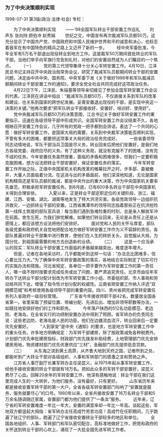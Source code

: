 ### 为了中央决策顺利实现

1998-07-31
第3版(政治·法律·社会)
专栏：

　　为了中央决策顺利实现
　　——’98全国军队转业干部安置工作巡礼
　　刘声东  张向持  顾伯冲  赵秀娟
　　世纪之交，中国宣布再次裁减军队员额50万。这充分显示了中国共产党、中国政府和中国人民维护世界和平的诚意和决心，也标志着我军在有中国特色的精兵之路上又迈开了新的一步。
　　经中央军委批准，今年全军有5万名干部退出现役转业到地方工作。这是裁军50万期间首批转业的军队干部。当他们举手向军旗行完告别礼时，对他们的安置自然成为人们瞩目的一个焦点。
　　（一）
　　党的第三代领导集体十分关心军转安置工作。4月10日，江泽民总书记主持召开中央政治局常务会议，研究了裁减军队员额期间转业干部的安置问题，决定由中共中央、国务院、中央军委下发《关于做好1998年和军队裁减员额期间转业干部安置工作的通知》，要求全党全社会共同完成好这项政治任务。
　　4月22日下午，江泽民、朱镕基等领导亲切接见了参加全国军转安置工作会议的代表。江泽民在讲话中指出：“裁减军队员额50万，不仅直接关系到军队的改革和建设，也关系到国家的跨世纪发展。妥善安置退出现役的干部，是实现中央这一决策的关键。”他再次要求“把军队转业干部接收好、安置好、培训好、使用好”。
　　党中央裁减军队员额50万的决策意图，江总书记关于做好军转安置工作的重要指示，迅速在各级领导干部中形成共识。全国军转安置工作会议结束不久，各地相继召开安置工作会议，几乎所有的党政一把手都到会讲话，表达了一个共同的心愿：做好军转安置工作，是国家大局的需要，关系到中央裁军决策能否顺利实现，不管有多大的困难，都要把这项事关大局的政治任务完成好。
　　一些省委领导同志动情地说，军队干部当兵卫国是尽义务，转业回来后把他们安置好，是我们地方各级党委、政府应尽的义务。有了这种义务观，就没有克服不了的困难，没有完不成的任务。今年安置任务虽然很重，面临的矛盾和困难很多，但我们一定要积极克服困难，想方设法把转业干部安置好，保证安置任务的落实。
　　今年军转安置工作开始之际，正值中央国家机关机构改革的帷幕拉开之时，许多部、委被撤并，大量人员面临着分流。在这进与出的矛盾面前，他们深深地知道，无论是国家机构精简还是军队员额的裁减，都是中央作出的重大决策，作为中央国家机关要率先垂范，积极承担军转安置任务。到6月底，已有600多名转业干部在中央国家机关得到合理安排。
　　入夏以来，正是转业干部定职定位的关键阶段，浙江、福建、江西、安徽、湖北、湖南等地发生了特大洪涝灾害。各级党政领导一边组织抗洪救灾，一边抓转业干部的安置。江西省鹰潭市的领导同志指着那些正在抗洪抢险第一线挥土筑堤的部队官兵说：每当我们遇到急难险重的时刻，总是亲人解放军冲在前面，舍生忘死，为我们排忧解难。如果他们转业回来，无论是从责任上还是从感情上，都应该想方设法把他们安排好。
　　面对党和人民的关怀与厚爱，部队各级党委和政府机关自觉地把配合地方做好军转安置工作作为义不容辞的责任。各部队普遍对转业干部集中进行教育，使他们在人生的转折关头，自觉服从大局，为国分忧，到祖国最需要的地方去创造新的业绩。
　　（二）
　　这是一个应当承认的现实：军队转业干部安置工作面临的矛盾越来越突出，难度逐年增大。
　　但是，记者在各地采访时，几乎都能听到这样一句话：“办法总比困难多，信心要比压力大。”为了确保中央军转安置政策的落实，各地结合实际制定了切实可行的实施办法和措施。河北省规定，各单位一把手要作为军转安置工作的第一责任人，哪一级不按时按要求完成任务或出了问题，要严肃追究责任。北京市由往年军转办下达转业干部分配计划改为市军转安置工作小组、市委组织部、市人事局和劳动局共同下达，增强了指令性计划分配的权威性。云南省把安置工作纳入评选“双拥模范城”和考核使用各级领导干部的重要内容。四川、贵州省把完成军转安置任务列入省政府一级目标管理。
　　广东省今年接收师职干部42名，数量居全国各省第一。省里采取了预留位置、带编分配、先进后出、增加非领导职数等办法，一如既往地安排好他们的工作和职务。
　　今年落户陕西的512名功臣模范、老边防、老海岛，在全省实行的功绩制安置办法中得到了照顾。省军转办的负责同志说：这些老边防、老海岛是人民的功臣。他们在边疆流血流汗，转业回来后一定要优先安置好。
　　“人到家安”是中央《通知》的要求，也是地方军转安置工作中的重头任务。许多地方明确规定：为军转干部建房，除了按政策减免各种税费外，计划部门优先审批建房指标，财政部门优先拨发补助经费，土地管理部门优先安排建房用地，物资建材部门优先优惠供应“三材”，金融部门优先提供低息贷款。
　　（三）
　　从东海之滨到黄土高原，从齐鲁大地到天府之国，记者所到之处，都能听到广大转业干部对各级组织、人事和军转部门的感激之言和赞扬之声。
　　江苏省人事厅副厅长兼军转办主任梁昆义，从1975年起从事军转安置工作，经他手接收安置的转业干部就有18万名。把如此众多的军转干部安置好，梁昆义费尽了心血。回眸20余年的军转安置工作，他深有感触地说：转业干部在我们这里完成人生的一大转折，为他们服务，没有最好，只有更好。
　　山东省历年来都是接收安置军转干部的第一大户。全省各级军转安置部门叫响了“安置就是服务，服务就要尽心”的口号。1980年以来，全省共接收安置了16万名转业干部和5万余名随调随迁家属，安置部门都为他们提供了“一条龙”服务。
　　近年来，辽宁省的军转安置难度一年比一年大，安置的满意率却一年比一年高。谈起这些，军地双方都竖起大拇指：省军转办主任高成竹劳苦功高！高成竹在任职期间，几乎跑遍了驻辽宁的部队，跑遍了辽宁省接收安置转业干部较多的地区和单位。
　　全国各地组织、人事、军转部门和军队密切配合，高标准地做好工作，把党和政府的关怀送到转业干部的心坎上，涌现了一大批全国先进军转工作者。
